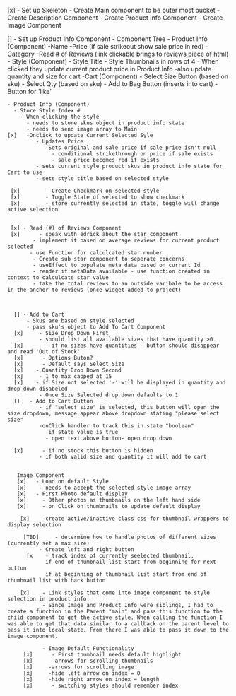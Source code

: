 [x] - Set up Skeleton
      - Create Main component to be outer most bucket
          - Create Description Component
          - Create Product Info Component
          - Create Image Component

[] - Set up Product Info Component
    - Component Tree
      - Product Info (Component)
        -Name
        -Price (if sale strikeout show sale price in red)
        -Category
        -Read # of Reviews (link clickable brings to reviews piece of html)
      - Style (Component)
        - Style Title
          - Style Thumbnails in rows of 4
            - When clicked they update current product price in Product Info
            -also update quantity and size for cart
      -Cart (Component)
        - Select Size Button (based on sku)
        - Select Qty (based on sku)
        - Add to Bag Button (inserts into cart)
        - Button for 'like'

    - Product Info (Component)
      - Store Style Index #
        - When clicking the style
          - needs to store skus object in product info state
          - needs to send image array to Main
    [x]   -Onclick to update Current Selected Syle
             - Updates Price
                -Sets original and sale price if sale price isn't null
                  - conditional strikethrough on price if sale exists
                  - sale price becomes red if exists
             - sets current style product skus in product info state for Cart to use
             - sets style title based on selected style

     [x]        - Create Checkmark on selected style
     [x]        - Toggle State of selected to show checkmark
     [x]        - store currently selected in state, toggle will change active selection


     [x] - Read (#) of Reviews Component
     [x]      - speak with edrick about the star component
            - implement it based on average reviews for current product selected
           - use Function for calculcated star number
            - Create sub star component to seperate concerns
            - useEffect to populate meta data based on current Id
            - render if metaData available - use function created in context to calculcate star value
            - take the total reviews to an outside varibale to be access in the anchor to reviews (once widget added to project)



      [] - Add to Cart
          - Skus are based on style selected
          - pass sku's object to Add To Cart Component
      [x]     - Size Drop Down First
              - should list all available sizes that have quantity >0
      [x]       - if no sizes have quantities - button should disappear and read 'Out of Stock'
      [x]      - Options Buton?
      [x]      - Default says Select Size
      [x]    - Quantity Drop Down Second
      [x]     - 1 to max capped at 15
      [x]    - if Size not selected '-' will be displayed in quantity and drop down disabeled
              - Once Size Selected drop down defaults to 1
      []   - Add to Cart Button
              - if "select size" is selected, this button will open the size dropdown, message appear above dropdown stating "please select size"
              -onClick handler to track this in state "boolean"
                -if state value is true
                - open text above button- open drop down

      [x]      - if no stock this button is hidden
              - if both valid size and quantity it will add to cart


       Image Component
       [x]   - Load on default Style
       [x]    - needs to accept the selected style image array
       [x]   - First Photo default display
       [x]     - Other photos as thumbnails on the left hand side
       [x]     - on Click on thumbnails to update default display

        [x]    -create active/inactive class css for thumbnail wrappers to display selection

         [TBD]     - determine how to handle photos of different sizes (currently set a max size)
              - Create left and right button
          [x    - track index of currently seelected thumbnail,
                if end of thumbnail list start from beginning for next button
                if at beginning of thumbnail list start from end of thumbnail list with back button

        [x]    - Link styles that come into image component to style selection in product info.
               - Since Image and Product Info were siblings, I had to create a function in the Parent "main" and pass this function to the child component to get the active style. When calling the function I was able to get that data similar to a callback on the parent level to pass it into local state. From there I was able to pass it down to the image component.

               - Image Default Functionality
         [x]      - First thumbnail needs default highlight
         [x]      -arrows for scrolling thumbnails
         [x]     -arrows for scrolling image
         [x]     -hide left arrow on index = 0
         [x]     -hide right arrow on index = length
         [x]      - switching styles should remember index
